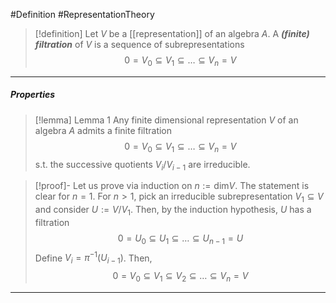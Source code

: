#Definition #RepresentationTheory 

> [!definition]
> Let $V$ be a [[representation]] of an algebra $A$. A ***(finite) filtration*** of $V$ is a sequence of subrepresentations $$0=V_{0}\subseteq V_{1}\subseteq\dots \subseteq V_{n}=V$$
---
##### Properties
> [!lemma] Lemma 1
> Any finite dimensional representation $V$ of an algebra $A$ admits a finite filtration $$0=V_{0}\subseteq V_{1}\subseteq\dots \subseteq V_{n}=V$$ s.t. the successive quotients $V_{i} / V_{i-1}$ are irreducible.

> [!proof]-
> Let us prove via induction on $n:=\text{dim}V$. The statement is clear for $n=1$. For $n>1$, pick an irreducible subrepresentation $V_{1}\subseteq V$ and consider $U:= V / V_{1}$. Then, by the induction hypothesis, $U$ has a filtration $$0=U_{0}\subseteq U_{1}\subseteq\dots \subseteq U_{n-1}=U$$Define $V_{i}=\pi ^{-1}(U_{i-1})$. Then, $$0=V_{0}\subseteq V_{1}\subseteq V_{2}\subseteq\dots \subseteq V_{n}=V$$
---
